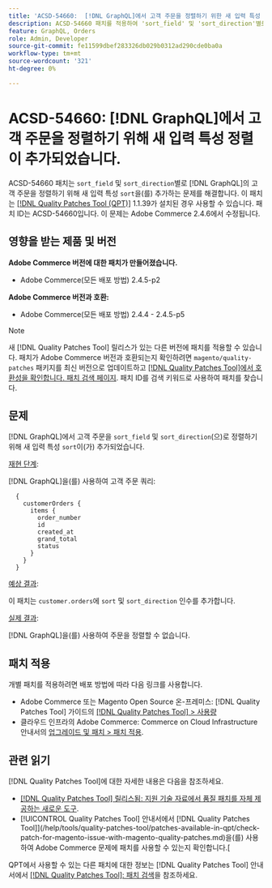 ```yaml
---
title: 'ACSD-54660:  [!DNL GraphQL]에서 고객 주문을 정렬하기 위한 새 입력 특성 정렬'
description: ACSD-54660 패치를 적용하여 'sort_field' 및 'sort_direction'별로  [!DNL GraphQL] 의 고객 주문을 정렬하기 위해 새 입력 속성 'sort'가 추가되는 Adobe Commerce 문제를 수정하십시오.
feature: GraphQL, Orders
role: Admin, Developer
source-git-commit: fe11599dbef283326db029b0312ad290cde0ba0a
workflow-type: tm+mt
source-wordcount: '321'
ht-degree: 0%

---
```


# ACSD-54660: [!DNL GraphQL]에서 고객 주문을 정렬하기 위해 새 입력 특성 정렬이 추가되었습니다.

ACSD-54660 패치는 `sort_field` 및 `sort_direction`별로 [!DNL GraphQL]의 고객 주문을 정렬하기 위해 새 입력 특성 `sort`을(를) 추가하는 문제를 해결합니다. 이 패치는 [[!DNL Quality Patches Tool (QPT)]](https://experienceleague.adobe.com/en/docs/commerce-knowledge-base/kb/announcements/commerce-announcements/magento-quality-patches-released-new-tool-to-self-serve-quality-patches) 1.1.39가 설치된 경우 사용할 수 있습니다. 패치 ID는 ACSD-54660입니다. 이 문제는 Adobe Commerce 2.4.6에서 수정됩니다.

## 영향을 받는 제품 및 버전

**Adobe Commerce 버전에 대한 패치가 만들어졌습니다.**

* Adobe Commerce(모든 배포 방법) 2.4.5-p2

**Adobe Commerce 버전과 호환:**

* Adobe Commerce(모든 배포 방법) 2.4.4 - 2.4.5-p5

>[!NOTE]
>
>새 [!DNL Quality Patches Tool] 릴리스가 있는 다른 버전에 패치를 적용할 수 있습니다. 패치가 Adobe Commerce 버전과 호환되는지 확인하려면 `magento/quality-patches` 패키지를 최신 버전으로 업데이트하고 [[!DNL Quality Patches Tool]에서 호환성을 확인합니다. 패치 검색 페이지](https://experienceleague.adobe.com/tools/commerce-quality-patches/index.html). 패치 ID를 검색 키워드로 사용하여 패치를 찾습니다.

## 문제

[!DNL GraphQL]에서 고객 주문을 `sort_field` 및 `sort_direction`(으)로 정렬하기 위해 새 입력 특성 `sort`이(가) 추가되었습니다.

<u>재현 단계</u>:

[!DNL GraphQL]을(를) 사용하여 고객 주문 쿼리:

```
  {
    customerOrders {
      items {
        order_number
        id
        created_at
        grand_total
        status
      }
    }
  }
```

<u>예상 결과</u>:

이 패치는 `customer.orders`에 `sort` 및 `sort_direction` 인수를 추가합니다.

<u>실제 결과</u>:

[!DNL GraphQL]을(를) 사용하여 주문을 정렬할 수 없습니다.

## 패치 적용

개별 패치를 적용하려면 배포 방법에 따라 다음 링크를 사용합니다.

* Adobe Commerce 또는 Magento Open Source 온-프레미스: [!DNL Quality Patches Tool] 가이드의 [[!DNL Quality Patches Tool] > 사용량](/help/tools/quality-patches-tool/usage.md)
* 클라우드 인프라의 Adobe Commerce: Commerce on Cloud Infrastructure 안내서의 [업그레이드 및 패치 > 패치 적용](https://experienceleague.adobe.com/docs/commerce-cloud-service/user-guide/develop/upgrade/apply-patches.html).

## 관련 읽기

[!DNL Quality Patches Tool]에 대한 자세한 내용은 다음을 참조하세요.

* [[!DNL Quality Patches Tool] 릴리스됨: 지원 기술 자료에서 품질 패치를 자체 제공하는 새로운 도구](https://experienceleague.adobe.com/en/docs/commerce-knowledge-base/kb/announcements/commerce-announcements/magento-quality-patches-released-new-tool-to-self-serve-quality-patches).
* [!UICONTROL Quality Patches Tool] 안내서에서  [!DNL Quality Patches Tool]](/help/tools/quality-patches-tool/patches-available-in-qpt/check-patch-for-magento-issue-with-magento-quality-patches.md)을(를) 사용하여 Adobe Commerce 문제에 패치를 사용할 수 있는지 확인합니다.[


QPT에서 사용할 수 있는 다른 패치에 대한 정보는 [!DNL Quality Patches Tool] 안내서에서 [[!DNL Quality Patches Tool]: 패치 검색](https://experienceleague.adobe.com/tools/commerce-quality-patches/index.html)을 참조하세요.
